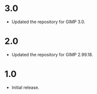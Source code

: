 3.0
===

* Updated the repository for GIMP 3.0.


2.0
===

* Updated the repository for GIMP 2.99.18.


1.0
===

* Initial release.
